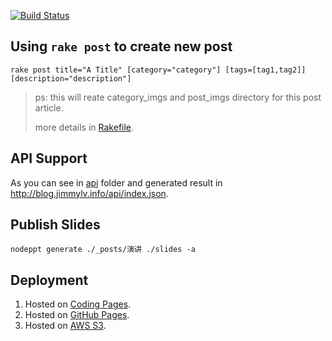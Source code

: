 [![Build Status](https://travis-ci.org/JimmyLv/jimmy.lv.svg?branch=master)](https://travis-ci.org/JimmyLv/jimmy.lv)

## Using `rake post` to create new post

```shell
rake post title="A Title" [category="category"] [tags=[tag1,tag2]] [description="description"]
```

> ps: this will reate category_imgs and post_imgs directory for this post article. 
> 
> more details in [Rakefile](https://github.com/JimmyLv/jimmy.lv/blob/gh-pages/Rakefile).

## API Support

As you can see in [api](https://github.com/JimmyLv/jimmy.lv/tree/gh-pages/api) folder and generated result in <http://blog.jimmylv.info/api/index.json>.

## Publish Slides

```
nodeppt generate ./_posts/演讲 ./slides -a
```

## Deployment

1. Hosted on [Coding Pages](http://blog.jimmylv.info/).
2. Hosted on [GitHub Pages](http://jimmylv.github.io/).
3. Hosted on [AWS S3](http://blog.jimmylv.info.s3-website-ap-southeast-1.amazonaws.com/).